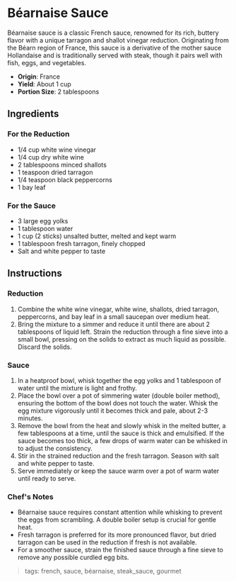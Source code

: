 # Béarnaise Sauce

Béarnaise sauce is a classic French sauce, renowned for its rich, buttery flavor with a unique tarragon and shallot vinegar reduction. Originating from the Béarn region of France, this sauce is a derivative of the mother sauce Hollandaise and is traditionally served with steak, though it pairs well with fish, eggs, and vegetables.

- **Origin**: France
- **Yield**: About 1 cup
- **Portion Size**: 2 tablespoons

## Ingredients

### For the Reduction
- 1/4 cup white wine vinegar
- 1/4 cup dry white wine
- 2 tablespoons minced shallots
- 1 teaspoon dried tarragon
- 1/4 teaspoon black peppercorns
- 1 bay leaf

### For the Sauce
- 3 large egg yolks
- 1 tablespoon water
- 1 cup (2 sticks) unsalted butter, melted and kept warm
- 1 tablespoon fresh tarragon, finely chopped
- Salt and white pepper to taste

## Instructions

### Reduction
1. Combine the white wine vinegar, white wine, shallots, dried tarragon, peppercorns, and bay leaf in a small saucepan over medium heat.
2. Bring the mixture to a simmer and reduce it until there are about 2 tablespoons of liquid left. Strain the reduction through a fine sieve into a small bowl, pressing on the solids to extract as much liquid as possible. Discard the solids.

### Sauce
1. In a heatproof bowl, whisk together the egg yolks and 1 tablespoon of water until the mixture is light and frothy.
2. Place the bowl over a pot of simmering water (double boiler method), ensuring the bottom of the bowl does not touch the water. Whisk the egg mixture vigorously until it becomes thick and pale, about 2-3 minutes.
3. Remove the bowl from the heat and slowly whisk in the melted butter, a few tablespoons at a time, until the sauce is thick and emulsified. If the sauce becomes too thick, a few drops of warm water can be whisked in to adjust the consistency.
4. Stir in the strained reduction and the fresh tarragon. Season with salt and white pepper to taste.
5. Serve immediately or keep the sauce warm over a pot of warm water until ready to serve.

### Chef's Notes
- Béarnaise sauce requires constant attention while whisking to prevent the eggs from scrambling. A double boiler setup is crucial for gentle heat.
- Fresh tarragon is preferred for its more pronounced flavor, but dried tarragon can be used in the reduction if fresh is not available.
- For a smoother sauce, strain the finished sauce through a fine sieve to remove any possible curdled egg bits.

> tags: french, sauce, béarnaise, steak_sauce, gourmet